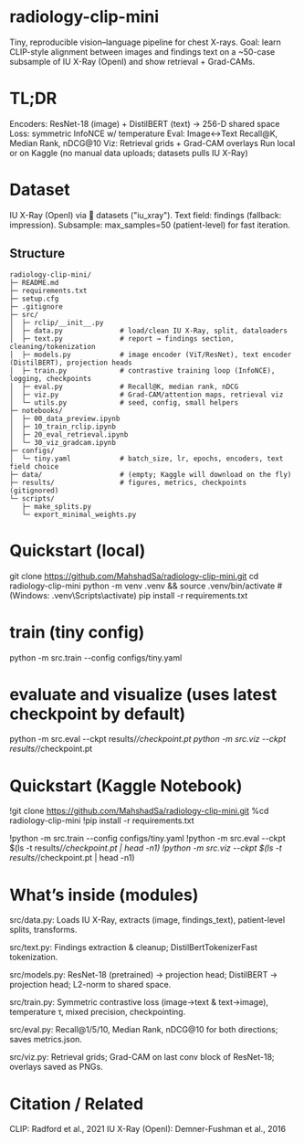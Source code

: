 # radiology-clip-mini

Tiny, reproducible vision–language pipeline for chest X-rays.
Goal: learn CLIP-style alignment between images and findings text on a ~50-case subsample of IU X-Ray (OpenI) and show retrieval + Grad-CAMs.

# TL;DR

Encoders: ResNet-18 (image) + DistilBERT (text) → 256-D shared space
Loss: symmetric InfoNCE w/ temperature
Eval: Image↔Text Recall@K, Median Rank, nDCG@10
Viz: Retrieval grids + Grad-CAM overlays
Run local or on Kaggle (no manual data uploads; datasets pulls IU X-Ray)

# Dataset

IU X-Ray (OpenI) via 🤗 datasets ("iu_xray").
Text field: findings (fallback: impression).
Subsample: max_samples=50 (patient-level) for fast iteration.

## Structure
```text
radiology-clip-mini/
├─ README.md
├─ requirements.txt
├─ setup.cfg
├─ .gitignore
├─ src/
│  ├─ rclip/__init__.py
│  ├─ data.py              # load/clean IU X-Ray, split, dataloaders
│  ├─ text.py              # report → findings section, cleaning/tokenization
│  ├─ models.py            # image encoder (ViT/ResNet), text encoder (DistilBERT), projection heads
│  ├─ train.py             # contrastive training loop (InfoNCE), logging, checkpoints
│  ├─ eval.py              # Recall@K, median rank, nDCG
│  ├─ viz.py               # Grad-CAM/attention maps, retrieval viz
│  └─ utils.py             # seed, config, small helpers
├─ notebooks/
│  ├─ 00_data_preview.ipynb
│  ├─ 10_train_rclip.ipynb
│  ├─ 20_eval_retrieval.ipynb
│  └─ 30_viz_gradcam.ipynb
├─ configs/
│  └─ tiny.yaml            # batch_size, lr, epochs, encoders, text field choice
├─ data/                   # (empty; Kaggle will download on the fly)
├─ results/                # figures, metrics, checkpoints (gitignored)
└─ scripts/
   ├─ make_splits.py
   └─ export_minimal_weights.py
```


# Quickstart (local)
git clone https://github.com/MahshadSa/radiology-clip-mini.git
cd radiology-clip-mini
python -m venv .venv && source .venv/bin/activate   # (Windows: .venv\Scripts\activate)
pip install -r requirements.txt

# train (tiny config)
python -m src.train --config configs/tiny.yaml

# evaluate and visualize (uses latest checkpoint by default)
python -m src.eval  --ckpt results/*/checkpoint.pt
python -m src.viz   --ckpt results/*/checkpoint.pt


# Quickstart (Kaggle Notebook)
!git clone https://github.com/MahshadSa/radiology-clip-mini.git
%cd radiology-clip-mini
!pip install -r requirements.txt

!python -m src.train --config configs/tiny.yaml
!python -m src.eval  --ckpt $(ls -t results/*/checkpoint.pt | head -n1)
!python -m src.viz   --ckpt $(ls -t results/*/checkpoint.pt | head -n1)

# What’s inside (modules)

src/data.py:
   Loads IU X-Ray, extracts (image, findings_text), patient-level splits, transforms.

src/text.py:
   Findings extraction & cleanup; DistilBertTokenizerFast tokenization.

src/models.py:
   ResNet-18 (pretrained) → projection head; DistilBERT → projection head; L2-norm to shared space.

src/train.py:
   Symmetric contrastive loss (image→text & text→image), temperature τ, mixed precision, checkpointing.

src/eval.py:
   Recall@1/5/10, Median Rank, nDCG@10 for both directions; saves metrics.json.

src/viz.py:
   Retrieval grids; Grad-CAM on last conv block of ResNet-18; overlays saved as PNGs.

# Citation / Related

   CLIP: Radford et al., 2021
   IU X-Ray (OpenI): Demner-Fushman et al., 2016